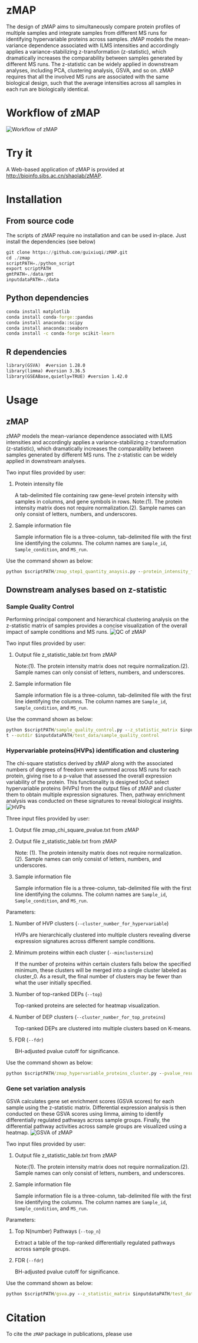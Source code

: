 # zMAP

The design of zMAP aims to simultaneously compare protein profiles of multiple samples and integrate samples from different MS runs for identifying hypervariable 
proteins across samples. zMAP models the mean-variance dependence associated with ILMS intensities and accordingly applies a variance-stabilizing z-transformation
(z-statistic), which dramatically increases the comparability between samples generated by different MS runs. The z-statistic can be widely applied in downstream 
analyses, including PCA, clustering analysis, GSVA, and so on.
zMAP requires that all the involved MS runs are associated with the same biological design, such that the average intensities across all samples in each run are biologically identical.

# Workflow of zMAP

![Workflow of zMAP](https://github.com/guixiuqi/zMAP/blob/main/imgs/zMAP_workflow.png "zMAP Workflow")

# Try it

A Web-based application of zMAP is provided at http://bioinfo.sibs.ac.cn/shaolab/zMAP. 


# Installation
## From source code
The scripts of zMAP  require no installation and can be used in-place. Just install the dependencies (see below)

```python
git clone https://github.com/guixiuqi/zMAP.git
cd ./zmap
scriptPATH=./python_script
export scriptPATH
gmtPATH=./data/gmt
inputdataPATH=./data
```
## Python dependencies
```bat
conda install matplotlib
conda install conda-forge::pandas
conda install anaconda::scipy
conda install anaconda::seaborn
conda install -c conda-forge scikit-learn
```

## R dependencies
```bat
library(GSVA)  #version 1.28.0
library(limma) #version 3.36.5
library(GSEABase,quietly=TRUE) #version 1.42.0

```


# Usage

## zMAP
zMAP models the mean-variance dependence associated with ILMS intensities and accordingly applies a variance-stabilizing z-transformation (z-statistic), which dramatically increases the comparability between samples generated by different MS runs. The z-statistic can be widely applied in downstream analyses.

Two input files provided by user:

1. Protein intensity file
   
    A tab-delimited file containing raw gene-level protein intensity with samples in columns, and gene symbols in rows.
Note:(1). The protein intensity matrix does not require normalization.(2). Sample names can only consist of letters, numbers, and underscores.

2. Sample information file

    Sample information file is a three-column, tab-delimited file with the first line identifying the columns. The column names are ```Sample_id```, ```Sample_condition```, and ```MS_run```.

Use the command shown as below:

```bat
python $scriptPATH/zmap_step1_quantity_anaysis.py --protein_intensity_file $inputdataPATH/test_data/raw_protein_intensity_in_gene_level_for_web.txt --sample_info $inputdataPATH/test_data/zmap_sample_info_for_web.txt --outdir $inputdataPATH/test_data/zMAP_results --window_size 400 --step_size 100 --percent 30 -method exponential_function
```
## Downstream analyses based on z-statistic

### Sample Quality Control

Performing principal component and hierarchical clustering analysis on the z-statistic matrix of samples provides a concise visualization of the overall impact of sample conditions and MS runs.
![QC of zMAP](https://github.com/guixiuqi/zMAP/blob/main/imgs/zmap_QC.png "zMAPQC")

Two input files provided by user:

1. Output file z_statistic_table.txt from zMAP


    Note:(1). The protein intensity matrix does not require normalization.(2). Sample names can only consist of letters, numbers, and underscores.

2. Sample information file

    Sample information file is a three-column, tab-delimited file with the first line identifying the columns. The column names are ```Sample_id```, ```Sample_condition```, and ```MS_run```.

Use the command shown as below:
```bat
python $scriptPATH/sample_quality_control.py --z_statistic_matrix $inputdataPATH/test_data/zMAP_results/z_statistic_table.txt --sample_info $inputdataPATH/test_data/zmap_sample_info_for_web.tx
t --outdir $inputdataPATH/test_data/sample_quality_control
```
### Hypervariable proteins(HVPs) identification and clustering

The chi-square statistics derived by zMAP along with the associated numbers of degrees of freedom were summed across MS runs for each protein, giving rise to a p-value that assessed the overall expression variability of the protein. This functionality is designed toOut select hypervariable proteins (HVPs) from the output files of zMAP and cluster them to obtain multiple expression signatures. Then, pathway enrichment analysis was conducted on these signatures to reveal biological insights.
![HVPs](https://github.com/guixiuqi/zMAP/blob/main/imgs/zmap_hvps_cluster.png "zMAP_Hvps")

Three input files provided by user:

1. Output file zmap_chi_square_pvalue.txt from zMAP 


2. Output file z_statistic_table.txt from zMAP


    Note: (1). The protein intensity matrix does not require normalization. (2). Sample names can only consist of letters, numbers, and underscores.

3. Sample information file

    Sample information file is a three-column, tab-delimited file with the first line identifying the columns. The column names are ```Sample_id```, ```Sample_condition```, and ```MS_run```.
   
Parameters:

1. Number of HVP clusters (```--cluster_number_for_hypervariable```)

   HVPs are hierarchically clustered into multiple clusters revealing diverse expression signatures across different sample conditions.

2. Minimum proteins within each cluster (```--minclustersize```)

   If the number of proteins within certain clusters falls below the specified minimum, these clusters will be merged into a single cluster labeled as cluster_0. As a result, the final number of clusters may be fewer than what the user initially specified.

3. Number of top-ranked DEPs (```--top```)

   Top-ranked proteins are selected for heatmap visualization.

4. Number of DEP clusters (```--cluster_number_for_top_proteins```)

   Top-ranked DEPs are clustered into multiple clusters based on K-means.

5. FDR (```--fdr```)

   BH-adjusted pvalue cutoff for significance.

Use the command shown as below:
```bat
python $scriptPATH/zmap_hypervariable_proteins_cluster.py --pvalue_results $inputdataPATH/test_data/zMAP_results/zmap_chi_square_pvalue.txt --z_statistic_matrix $inputdataPATH/test_data/zMAP_results/z_statistic_table.txt --sample_info $inputdataPATH/test_data/zmap_sample_info_for_web.txt --outdir $inputdataPATH/test_data/zmap_hypervariable_proteins_cluster --cluster_number_for_hypervariable 15 --minclustersize 20 --top 100 --cluster_number_for_top_proteins 8 --fdr 0.05
```
### Gene set variation analysis
GSVA calculates gene set enrichment scores (GSVA scores) for each sample using the z-statistic matrix.
Differential expression analysis is then conducted on these GSVA scores using limma, aiming to identify differentially regulated pathways across sample groups. Finally, the differential pathway activities across sample groups are visualized using a heatmap.
![GSVA of zMAP](https://github.com/guixiuqi/zMAP/blob/main/imgs/zmap_gsva.png "zMAP_GSVA")

Two input files provided by user:

1. Output file z_statistic_table.txt from zMAP


    Note:(1). The protein intensity matrix does not require normalization.(2). Sample names can only consist of letters, numbers, and underscores.

2. Sample information file

    Sample information file is a three-column, tab-delimited file with the first line identifying the columns. The column names are ```Sample_id```, ```Sample_condition```, and ```MS_run```.

Parameters:

1. Top N(number) Pathways (```--top_n```)
 
   Extract a table of the top-ranked differentially regulated pathways across sample groups.

2. FDR (```--fdr```)

   BH-adjusted pvalue cutoff for significance.



Use the command shown as below:
```bat
python $scriptPATH/gsva.py --z_statistic_matrix $inputdataPATH/test_data/zMAP_results/z_statistic_table.txt --sample_info $inputdataPATH/test_data/gsva_sample_info.txt --outdir $inputdataPATH//test_data/gsva --top_n 50 --fdr 0.05
```


# Citation

To cite the `zMAP` package in publications, please use


